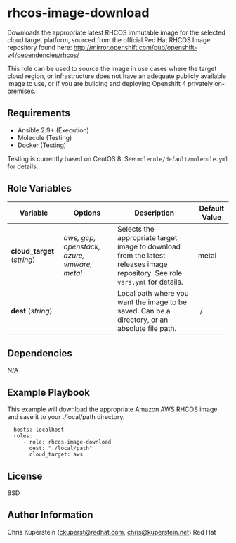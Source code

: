 rhcos-image-download
=========

Downloads the appropriate latest RHCOS immutable image for the selected cloud target platform, sourced from the official Red Hat RHCOS Image repository found here: http://mirror.openshift.com/pub/openshift-v4/dependencies/rhcos/

This role can be used to source the image in use cases where the target cloud region, or infrastructure does not have an adequate publicly available image to use, or if you are building and deploying Openshift 4 privately on-premises. 

Requirements
------------

* Ansible 2.9+ (Execution)
* Molecule (Testing)
* Docker (Testing)

Testing is currently based on CentOS 8. See `molecule/default/molecule.yml` for details.

Role Variables
--------------


| Variable | Options | Description | Default Value |
|--|--|--|--|
| **cloud_target** (*string*) | *aws, gcp, openstack, azure, vmware, metal* | Selects the appropriate target image to download from the latest releases image repository. See role `vars.yml` for details. | metal |
| **dest** (*string*) |  | Local path where you want the image to be saved. Can be a directory, or an absolute file path. | ./ |


Dependencies
------------

N/A

Example Playbook
----------------

This example will download the appropriate Amazon AWS RHCOS image and save it to your ./local/path directory.

    - hosts: localhost
      roles:
         - role: rhcos-image-download
           dest: "./local/path"
           cloud_target: aws

License
-------

BSD

Author Information
------------------

Chris Kuperstein (ckuperst@redhat.com, chris@kuperstein.net) Red Hat
